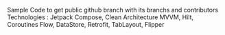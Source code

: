 Sample Code to get public github branch with its branchs and contributors
Technologies : Jetpack Compose, Clean Architecture MVVM, Hilt, Coroutines Flow, DataStore, Retrofit, TabLayout, Flipper
